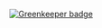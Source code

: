 

[![Greenkeeper badge](https://badges.greenkeeper.io/XPRMNTL/xpr-dash-mongodb.svg)](https://greenkeeper.io/)